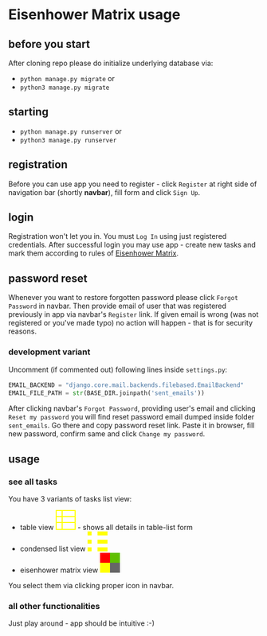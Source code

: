 # Eisenhower Matrix usage

## before you start
After cloning repo please do initialize underlying database via:
* `python manage.py migrate` or 
* `python3 manage.py migrate`

## starting
* `python manage.py runserver` or 
* `python3 manage.py runserver`

## registration
Before you can use app you need to register - click `Register` at right side of navigation bar (shortly **navbar**),
fill form and click `Sign Up`.

## login
Registration won't let you in. You must `Log In` using just registered credentials.
After successful login you may use app - create new tasks and mark them
according to rules of [Eisenhower Matrix](https://www.eisenhower.me/eisenhower-matrix/).

## password reset
Whenever you want to restore forgotten password please click `Forgot Password` in navbar.
Then provide email of user that was registered previously in app via navbar's `Register` link.
If given email is wrong (was not registered or you've made typo) no action will happen - that is
for security reasons.

### development variant
Uncomment (if commented out) following lines inside `settings.py`:
```python
EMAIL_BACKEND = "django.core.mail.backends.filebased.EmailBackend"
EMAIL_FILE_PATH = str(BASE_DIR.joinpath('sent_emails'))
```
After clicking navbar's `Forgot Password`, providing user's email and clicking `Reset my password` you will find
reset password email dumped inside folder `sent_emails`.
Go there and copy password reset link. Paste it in browser, fill new password, confirm same
and click `Change my password`.

## usage
### see all tasks
You have 3 variants of tasks list view:
* table view ![tv](static/img/table.svg) - shows all details in table-list form
* condensed list view ![tv](static/img/list-compact.svg) 
* eisenhower matrix view ![tv](static/img/eisenhower.svg) 

You select them via clicking proper icon in navbar.

### all other functionalities
Just play around - app should be intuitive :-)